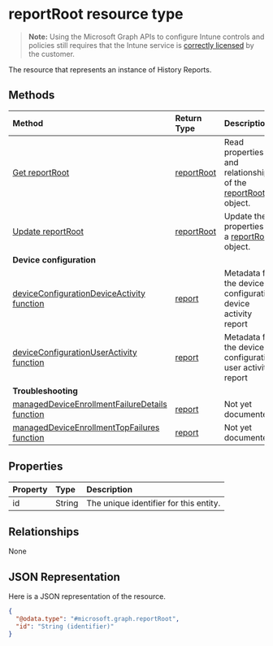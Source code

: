 ﻿# reportRoot resource type

> **Note:** Using the Microsoft Graph APIs to configure Intune controls and policies still requires that the Intune service is [correctly licensed](https://go.microsoft.com/fwlink/?linkid=839381) by the customer.

The resource that represents an instance of History Reports.
## Methods
|Method|Return Type|Description|
|:---|:---|:---|
|[Get reportRoot](../api/intune_shared_reportroot_get.md)|[reportRoot](../resources/intune_shared_reportroot.md)|Read properties and relationships of the [reportRoot](../resources/intune_shared_reportroot.md) object.|
|[Update reportRoot](../api/intune_shared_reportroot_update.md)|[reportRoot](../resources/intune_shared_reportroot.md)|Update the properties of a [reportRoot](../resources/intune_shared_reportroot.md) object.|
|**Device configuration**|
|[deviceConfigurationDeviceActivity function](../api/intune_shared_reportroot_deviceconfigurationdeviceactivity.md)|[report](../resources/intune_shared_report.md)|Metadata for the device configuration device activity report|
|[deviceConfigurationUserActivity function](../api/intune_shared_reportroot_deviceconfigurationuseractivity.md)|[report](../resources/intune_shared_report.md)|Metadata for the device configuration user activity report|
|**Troubleshooting**|
|[managedDeviceEnrollmentFailureDetails function](../api/intune_shared_reportroot_manageddeviceenrollmentfailuredetails.md)|[report](../resources/intune_shared_report.md)|Not yet documented.|
|[managedDeviceEnrollmentTopFailures function](../api/intune_shared_reportroot_manageddeviceenrollmenttopfailures.md)|[report](../resources/intune_shared_report.md)|Not yet documented.|


## Properties
|Property|Type|Description|
|:---|:---|:---|
|id|String|The unique identifier for this entity.|

## Relationships
None

## JSON Representation
Here is a JSON representation of the resource.
<!-- {
  "blockType": "resource",
  "keyProperty": "id",
  "@odata.type": "microsoft.graph.reportRoot"
}
-->
``` json
{
  "@odata.type": "#microsoft.graph.reportRoot",
  "id": "String (identifier)"
}
```








